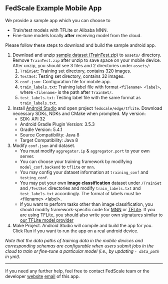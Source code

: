 ## FedScale Example Mobile App

We provide a sample app which you can choose to 
- Train/test models with TFLite or Alibaba MNN.
- Fine-tune models locally **after** receiving model from the cloud.

Please follow these steps to download and build the sample android app.

1. Download and unzip [sample dataset (TrainTest.zip)](https://drive.google.com/file/d/1nfi3SVzjaE0LPxwj_5DNdqi6rK7BU8kb/view?usp=sharing) to `assets/` directory. Remove `TrainTest.zip` after unzip to save space on your mobile device. After unzip, you should see 3 files and 2 directories under `assets/`:
   1. `TrainSet`: Training set directory, contains 320 images.
   2. `TestSet`: Testing set directory, contains 32 images.
   3. `conf.json`: Configuration file for mobile app.
   4. `train_labels.txt`: Training label file with format `<filename> <label>`, where `<filename>` is the path after `TrainSet/`.
   5. `test_labels.txt`: Testing label file with the same format as `train_labels.txt`.
2. Install [Android Studio](https://developer.android.com/studio) and open project `fedscale/edge/tflite`. Download necessary SDKs, NDKs and CMake when prompted. My version:
    - SDK: API 32
    - Android Gradle Plugin Version: 3.5.3
    - Gradle Version: 5.4.1
    - Source Compatibility: Java 8
    - Target Compatibility: Java 8
3. Modify `conf.json` and dataset.
   - You must modify `aggregator.ip` & `aggregator.port` to your own server.
   - You can choose your training framework by modifying `model_conf.backend` to `tflite` or `mnn`.
   - You may config your dataset information at `training_conf` and `testing_conf`.
   - You may put your own **image classification** dataset under `/TrainSet` and `/TestSet` directories and modify `train_labels.txt` and `test_labels.txt` accordingly. The format of labels must be \<filename\> \<label\>.
   - If you want to perform tasks other than image classification, you should modify framework-specific code for [MNN](https://github.com/SymbioticLab/FedScale/fedscale/edge/android/app/src/main/java/com/fedscale/android/mnn) or [TFLite](https://github.com/SymbioticLab/FedScale/fedscale/edge/android/app/src/main/java/com/fedscale/android/tflite). If you are using TFLite, you should also write your own signatures similar to [our TFLite model provider](https://github/com/SymbioticLab/FedScale/fedscale/cloud/internal/tflite_model_adapter.py)
4. Make Project. Android Studio will compile and build the app for you. Click Run if you want to run the app on a real android device.

*Note that the data paths of training data in the mobile devices and corresponding schemas are configurable when users submit jobs in the cloud to train or fine-tune a particular model (i.e., by updating ``- data_path`` in yml).* 

----
If you need any further help, feel free to contact FedScale team or the developer [website](https://continue-revolution.github.io) [email](mailto:continuerevolution@gmail.com) of this app.
